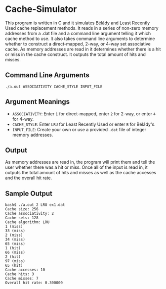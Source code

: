# Cache-Simulator
This program is written in C and it simulates Bélády and Least Recently Used cache replacement methods. It reads in a series of non-zero memory addresses from a .dat file and a command line argument telling it which cache method to use. It also takes command line arguments to determine whether to construct a direct-mapped, 2-way, or 4-way set associative cache. As memory addresses are read in it determines whether there is a hit or miss in the cache construct. It outputs the total amount of hits and misses.

## Command Line Arguments
```./a.out ASSOCIATIVITY CACHE_STYLE INPUT_FILE```

## Argument Meanings
* ```ASSOCIATIVITY```: Enter ```1``` for direct-mapped, enter ```2``` for 2-way, or enter ```4``` for 4-way.  
* ```CACHE_STYLE```: Enter ```LRU``` for Least Recently Used or enter ```B``` for Bélády's.
* ```INPUT_FILE```: Create your own or use a provided ```.dat``` file of integer memory addresses.

## Output
As memory addresses are read in, the program will print them and tell the user whether there was a hit or miss. Once all of the input is read in, it outputs the total amount of hits and misses as well as the cache accesses and the overall hit rate.

## Sample Output
```
bash$ ./a.out 2 LRU ex1.dat
Cache size: 256
Cache associativity: 2
Cache sets: 128
Cache algorithm: LRU
1 (miss)
33 (miss)
2 (miss)
34 (miss)
65 (miss)
1 (hit)
66 (miss)
2 (hit)
97 (miss)
65 (hit)
Cache accesses: 10
Cache hits: 3
Cache misses: 7
Overall hit rate: 0.300000
```
